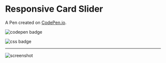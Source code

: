 # Responsive Card Slider

A Pen created on [CodePen.io](https://codepen.io/lindseythedeveloper/pen/MWGvzym).

![codepen badge](https://img.shields.io/badge/Codepen-000000?style=for-the-badge&logo=codepen&logoColor=white)

![css badge](https://img.shields.io/badge/CSS-239120?&style=for-the-badge&logo=css3&logoColor=white)


---

![screenshot](https://res.cloudinary.com/codelikeagirl29/image/upload/v1663860555/projects/slider_bbx1qy.png)